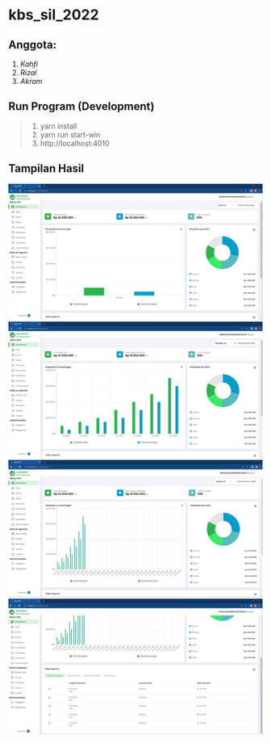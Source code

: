 # kbs_sil_2022

## Anggota:
  1. *Kahfi*
  2. *Rizal*
  3. *Akram*


## Run Program (Development)
>1. yarn install
>2. yarn run start-win
>3. http://localhost:4010


## Tampilan Hasil
![Hasil 1](./ss/Hasil1.jpg)
![Hasil 2](./ss/Hasil2.jpg)
![Hasil 3](./ss/Hasil3.jpg)
![Hasil 3](./ss/Hasil4.jpg)


